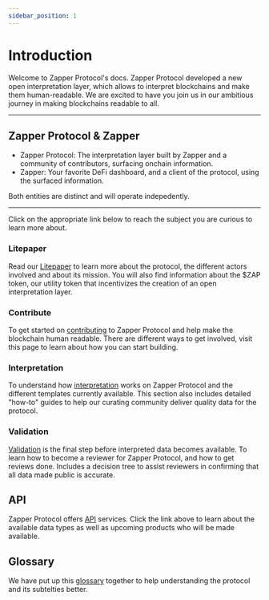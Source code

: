 ```yaml
---
sidebar_position: 1
---
```


# Introduction

Welcome to Zapper Protocol's docs. Zapper Protocol developed a new open interpretation layer, which allows to interpret blockchains and make them human-readable. We are excited to have you join us in our ambitious journey in making blockchains readable to all. 

---
## Zapper Protocol & Zapper

- Zapper Protocol: The interpretation layer built by Zapper and a community of contributors, surfacing onchain information.
- Zapper: Your favorite DeFi dashboard, and a client of the protocol, using the surfaced information. 

Both entities are distinct and will operate indepedently. 

---

Click on the appropriate link below to reach the subject you are curious to learn more about. 

### Litepaper

Read our [Litepaper](/docs/litepaper) to learn more about the protocol, the different actors involved and about its mission. You will also find information about the $ZAP token, our utility token that incentivizes the creation of an open interpretation layer.

### Contribute

To get started on [contributing](/docs/interpretation/contribute) to Zapper Protocol and help make the blockchain human readable. There are different ways to get involved, visit this page to learn about how you can start building. 

### Interpretation

To understand how [interpretation](/docs/interpretation/overview) works on Zapper Protocol and the different templates currently available. This section also includes detailed "how-to" guides to help our curating community deliver quality data for the protocol. 

### Validation

[Validation](/docs/review) is the final step before interpreted data becomes available. To learn how to become a reviewer for Zapper Protocol, and how to get reviews done. Includes a decision tree to assist reviewers in confirming that all data made public is accurate. 

## API

Zapper Protocol offers [API](/docs/api-intro) services. Click the link above to learn about the available data types as well as upcoming products who will be made available. 

## Glossary

We have put up this [glossary](/docs/glossary) together to help understanding the protocol and its subtelties better. 
